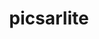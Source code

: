 ---
title: "picsarlite"
layout: cache
categories: [package, develop]
meta: {"versions": ["0.1"], "compilers": ["gcc@=7.3.1"], "oss": ["amzn2"], "platforms": ["linux"], "targets": ["aarch64", "neoverse_n1", "x86_64_v3"], "stacks": ["aws-ahug", "aws-ahug-aarch64", "root"], "num_specs": 25, "num_specs_by_stack": {"aws-ahug-aarch64": 20, "root": 25, "aws-ahug": 5}}
spec_details: [{"hash": "7ld3iu3krc4c36jxcpa7wvtjf3eeigdy", "compiler": "gcc@=7.3.1", "versions": ["0.1"], "os": "amzn2", "platform": "linux", "target": "aarch64", "variants": ["build_system=makefile", "~debug", "~library", "~map", "+prod", "~prod_spectral", "~sde", "~vtune"], "stacks": ["aws-ahug-aarch64", "root"], "size": "-", "tarball": "https://binaries.spack.io/develop/build_cache/linux-amzn2-aarch64/gcc-7.3.1/picsarlite-0.1/linux-amzn2-aarch64-gcc-7.3.1-picsarlite-0.1-7ld3iu3krc4c36jxcpa7wvtjf3eeigdy.spack"}, {"hash": "72msdrndvg2sxw2zi6whcgnnlr5vuahv", "compiler": "gcc@=7.3.1", "versions": ["0.1"], "os": "amzn2", "platform": "linux", "target": "aarch64", "variants": ["build_system=makefile", "~debug", "~library", "~map", "+prod", "~prod_spectral", "~sde", "~vtune"], "stacks": ["aws-ahug-aarch64", "root"], "size": "-", "tarball": "https://binaries.spack.io/develop/build_cache/linux-amzn2-aarch64/gcc-7.3.1/picsarlite-0.1/linux-amzn2-aarch64-gcc-7.3.1-picsarlite-0.1-72msdrndvg2sxw2zi6whcgnnlr5vuahv.spack"}, {"hash": "n7i5vmddihaba4ho2rqkamqqpf7h4pnh", "compiler": "gcc@=7.3.1", "versions": ["0.1"], "os": "amzn2", "platform": "linux", "target": "aarch64", "variants": ["build_system=makefile", "~debug", "~library", "~map", "+prod", "~prod_spectral", "~sde", "~vtune"], "stacks": ["aws-ahug-aarch64", "root"], "size": "-", "tarball": "https://binaries.spack.io/develop/build_cache/linux-amzn2-aarch64/gcc-7.3.1/picsarlite-0.1/linux-amzn2-aarch64-gcc-7.3.1-picsarlite-0.1-n7i5vmddihaba4ho2rqkamqqpf7h4pnh.spack"}, {"hash": "lifsaqsq3bfg65bz6xgr2blrnj7j4cgb", "compiler": "gcc@=7.3.1", "versions": ["0.1"], "os": "amzn2", "platform": "linux", "target": "aarch64", "variants": ["build_system=makefile", "~debug", "~library", "~map", "+prod", "~prod_spectral", "~sde", "~vtune"], "stacks": ["aws-ahug-aarch64", "root"], "size": "-", "tarball": "https://binaries.spack.io/develop/build_cache/linux-amzn2-aarch64/gcc-7.3.1/picsarlite-0.1/linux-amzn2-aarch64-gcc-7.3.1-picsarlite-0.1-lifsaqsq3bfg65bz6xgr2blrnj7j4cgb.spack"}, {"hash": "imtc24lwhc2co6zcbvs6pgfuglx3wvsr", "compiler": "gcc@=7.3.1", "versions": ["0.1"], "os": "amzn2", "platform": "linux", "target": "aarch64", "variants": ["build_system=makefile", "~debug", "~library", "~map", "+prod", "~prod_spectral", "~sde", "~vtune"], "stacks": ["aws-ahug-aarch64", "root"], "size": "-", "tarball": "https://binaries.spack.io/develop/build_cache/linux-amzn2-aarch64/gcc-7.3.1/picsarlite-0.1/linux-amzn2-aarch64-gcc-7.3.1-picsarlite-0.1-imtc24lwhc2co6zcbvs6pgfuglx3wvsr.spack"}, {"hash": "ft6bnflxtfx3utgtst3skmcaq7pfk2un", "compiler": "gcc@=7.3.1", "versions": ["0.1"], "os": "amzn2", "platform": "linux", "target": "aarch64", "variants": ["build_system=makefile", "~debug", "~library", "~map", "+prod", "~prod_spectral", "~sde", "~vtune"], "stacks": ["aws-ahug-aarch64", "root"], "size": "-", "tarball": "https://binaries.spack.io/develop/build_cache/linux-amzn2-aarch64/gcc-7.3.1/picsarlite-0.1/linux-amzn2-aarch64-gcc-7.3.1-picsarlite-0.1-ft6bnflxtfx3utgtst3skmcaq7pfk2un.spack"}, {"hash": "upal7aquadnsbf3klfyrccxxpgwrf44l", "compiler": "gcc@=7.3.1", "versions": ["0.1"], "os": "amzn2", "platform": "linux", "target": "aarch64", "variants": ["build_system=makefile", "~debug", "~library", "~map", "+prod", "~prod_spectral", "~sde", "~vtune"], "stacks": ["aws-ahug-aarch64", "root"], "size": "-", "tarball": "https://binaries.spack.io/develop/build_cache/linux-amzn2-aarch64/gcc-7.3.1/picsarlite-0.1/linux-amzn2-aarch64-gcc-7.3.1-picsarlite-0.1-upal7aquadnsbf3klfyrccxxpgwrf44l.spack"}, {"hash": "yplbdzpgscie4onov3omnqq4xixs7w3b", "compiler": "gcc@=7.3.1", "versions": ["0.1"], "os": "amzn2", "platform": "linux", "target": "aarch64", "variants": ["build_system=makefile", "~debug", "~library", "~map", "+prod", "~prod_spectral", "~sde", "~vtune"], "stacks": ["aws-ahug-aarch64", "root"], "size": "-", "tarball": "https://binaries.spack.io/develop/build_cache/linux-amzn2-aarch64/gcc-7.3.1/picsarlite-0.1/linux-amzn2-aarch64-gcc-7.3.1-picsarlite-0.1-yplbdzpgscie4onov3omnqq4xixs7w3b.spack"}, {"hash": "nx6ttk5scus3usgrd6kzk2obcafacg4t", "compiler": "gcc@=7.3.1", "versions": ["0.1"], "os": "amzn2", "platform": "linux", "target": "aarch64", "variants": ["build_system=makefile", "~debug", "~library", "~map", "+prod", "~prod_spectral", "~sde", "~vtune"], "stacks": ["aws-ahug-aarch64", "root"], "size": "-", "tarball": "https://binaries.spack.io/develop/build_cache/linux-amzn2-aarch64/gcc-7.3.1/picsarlite-0.1/linux-amzn2-aarch64-gcc-7.3.1-picsarlite-0.1-nx6ttk5scus3usgrd6kzk2obcafacg4t.spack"}, {"hash": "jecrgmb4ku7fnorcmbmcoznrccigeyt2", "compiler": "gcc@=7.3.1", "versions": ["0.1"], "os": "amzn2", "platform": "linux", "target": "aarch64", "variants": ["build_system=makefile", "~debug", "~library", "~map", "+prod", "~prod_spectral", "~sde", "~vtune"], "stacks": ["aws-ahug-aarch64", "root"], "size": "-", "tarball": "https://binaries.spack.io/develop/build_cache/linux-amzn2-aarch64/gcc-7.3.1/picsarlite-0.1/linux-amzn2-aarch64-gcc-7.3.1-picsarlite-0.1-jecrgmb4ku7fnorcmbmcoznrccigeyt2.spack"}, {"hash": "4ufuaufgwpan7r2gqvsqddqnwttvtd6q", "compiler": "gcc@=7.3.1", "versions": ["0.1"], "os": "amzn2", "platform": "linux", "target": "neoverse_n1", "variants": ["build_system=makefile", "~debug", "~library", "~map", "+prod", "~prod_spectral", "~sde", "~vtune"], "stacks": ["aws-ahug-aarch64", "root"], "size": "-", "tarball": "https://binaries.spack.io/develop/build_cache/linux-amzn2-neoverse_n1/gcc-7.3.1/picsarlite-0.1/linux-amzn2-neoverse_n1-gcc-7.3.1-picsarlite-0.1-4ufuaufgwpan7r2gqvsqddqnwttvtd6q.spack"}, {"hash": "gkq4nilalejhgsytcsypd74itaiiv5le", "compiler": "gcc@=7.3.1", "versions": ["0.1"], "os": "amzn2", "platform": "linux", "target": "neoverse_n1", "variants": ["build_system=makefile", "~debug", "~library", "~map", "+prod", "~prod_spectral", "~sde", "~vtune"], "stacks": ["aws-ahug-aarch64", "root"], "size": "-", "tarball": "https://binaries.spack.io/develop/build_cache/linux-amzn2-neoverse_n1/gcc-7.3.1/picsarlite-0.1/linux-amzn2-neoverse_n1-gcc-7.3.1-picsarlite-0.1-gkq4nilalejhgsytcsypd74itaiiv5le.spack"}, {"hash": "a2xfqmtv3lsnebelqmlloecyhgd2dekd", "compiler": "gcc@=7.3.1", "versions": ["0.1"], "os": "amzn2", "platform": "linux", "target": "neoverse_n1", "variants": ["build_system=makefile", "~debug", "~library", "~map", "+prod", "~prod_spectral", "~sde", "~vtune"], "stacks": ["aws-ahug-aarch64", "root"], "size": "-", "tarball": "https://binaries.spack.io/develop/build_cache/linux-amzn2-neoverse_n1/gcc-7.3.1/picsarlite-0.1/linux-amzn2-neoverse_n1-gcc-7.3.1-picsarlite-0.1-a2xfqmtv3lsnebelqmlloecyhgd2dekd.spack"}, {"hash": "jb7yvvkrqpgdxkd7vdkvy24l7oot72dk", "compiler": "gcc@=7.3.1", "versions": ["0.1"], "os": "amzn2", "platform": "linux", "target": "neoverse_n1", "variants": ["build_system=makefile", "~debug", "~library", "~map", "+prod", "~prod_spectral", "~sde", "~vtune"], "stacks": ["aws-ahug-aarch64", "root"], "size": "-", "tarball": "https://binaries.spack.io/develop/build_cache/linux-amzn2-neoverse_n1/gcc-7.3.1/picsarlite-0.1/linux-amzn2-neoverse_n1-gcc-7.3.1-picsarlite-0.1-jb7yvvkrqpgdxkd7vdkvy24l7oot72dk.spack"}, {"hash": "hgw42mlsy5esxeucndukwfvo6ywcktir", "compiler": "gcc@=7.3.1", "versions": ["0.1"], "os": "amzn2", "platform": "linux", "target": "neoverse_n1", "variants": ["build_system=makefile", "~debug", "~library", "~map", "+prod", "~prod_spectral", "~sde", "~vtune"], "stacks": ["aws-ahug-aarch64", "root"], "size": "-", "tarball": "https://binaries.spack.io/develop/build_cache/linux-amzn2-neoverse_n1/gcc-7.3.1/picsarlite-0.1/linux-amzn2-neoverse_n1-gcc-7.3.1-picsarlite-0.1-hgw42mlsy5esxeucndukwfvo6ywcktir.spack"}, {"hash": "hopik3xzm6qqswd62iltxru64of7pqeu", "compiler": "gcc@=7.3.1", "versions": ["0.1"], "os": "amzn2", "platform": "linux", "target": "neoverse_n1", "variants": ["build_system=makefile", "~debug", "~library", "~map", "+prod", "~prod_spectral", "~sde", "~vtune"], "stacks": ["aws-ahug-aarch64", "root"], "size": "-", "tarball": "https://binaries.spack.io/develop/build_cache/linux-amzn2-neoverse_n1/gcc-7.3.1/picsarlite-0.1/linux-amzn2-neoverse_n1-gcc-7.3.1-picsarlite-0.1-hopik3xzm6qqswd62iltxru64of7pqeu.spack"}, {"hash": "ojglddu7mjzpuslgiw7twksmoexipn2m", "compiler": "gcc@=7.3.1", "versions": ["0.1"], "os": "amzn2", "platform": "linux", "target": "neoverse_n1", "variants": ["build_system=makefile", "~debug", "~library", "~map", "+prod", "~prod_spectral", "~sde", "~vtune"], "stacks": ["aws-ahug-aarch64", "root"], "size": "-", "tarball": "https://binaries.spack.io/develop/build_cache/linux-amzn2-neoverse_n1/gcc-7.3.1/picsarlite-0.1/linux-amzn2-neoverse_n1-gcc-7.3.1-picsarlite-0.1-ojglddu7mjzpuslgiw7twksmoexipn2m.spack"}, {"hash": "owvts3kd7glbgocliuibhhlmcsbuvaqm", "compiler": "gcc@=7.3.1", "versions": ["0.1"], "os": "amzn2", "platform": "linux", "target": "neoverse_n1", "variants": ["build_system=makefile", "~debug", "~library", "~map", "+prod", "~prod_spectral", "~sde", "~vtune"], "stacks": ["aws-ahug-aarch64", "root"], "size": "-", "tarball": "https://binaries.spack.io/develop/build_cache/linux-amzn2-neoverse_n1/gcc-7.3.1/picsarlite-0.1/linux-amzn2-neoverse_n1-gcc-7.3.1-picsarlite-0.1-owvts3kd7glbgocliuibhhlmcsbuvaqm.spack"}, {"hash": "wbeq72i7sh53lwhj3ulozfe2nc4gkuqr", "compiler": "gcc@=7.3.1", "versions": ["0.1"], "os": "amzn2", "platform": "linux", "target": "neoverse_n1", "variants": ["build_system=makefile", "~debug", "~library", "~map", "+prod", "~prod_spectral", "~sde", "~vtune"], "stacks": ["aws-ahug-aarch64", "root"], "size": "-", "tarball": "https://binaries.spack.io/develop/build_cache/linux-amzn2-neoverse_n1/gcc-7.3.1/picsarlite-0.1/linux-amzn2-neoverse_n1-gcc-7.3.1-picsarlite-0.1-wbeq72i7sh53lwhj3ulozfe2nc4gkuqr.spack"}, {"hash": "7oknkbkmckv4ozxrkf3q5bv4525pbj2q", "compiler": "gcc@=7.3.1", "versions": ["0.1"], "os": "amzn2", "platform": "linux", "target": "neoverse_n1", "variants": ["build_system=makefile", "~debug", "~library", "~map", "+prod", "~prod_spectral", "~sde", "~vtune"], "stacks": ["aws-ahug-aarch64", "root"], "size": "-", "tarball": "https://binaries.spack.io/develop/build_cache/linux-amzn2-neoverse_n1/gcc-7.3.1/picsarlite-0.1/linux-amzn2-neoverse_n1-gcc-7.3.1-picsarlite-0.1-7oknkbkmckv4ozxrkf3q5bv4525pbj2q.spack"}, {"hash": "3trxjbqf4ixkqwd5zn7x6ukrhhfi4vht", "compiler": "gcc@=7.3.1", "versions": ["0.1"], "os": "amzn2", "platform": "linux", "target": "x86_64_v3", "variants": ["build_system=makefile", "~debug", "~library", "~map", "+prod", "~prod_spectral", "~sde", "~vtune"], "stacks": ["aws-ahug", "root"], "size": "-", "tarball": "https://binaries.spack.io/develop/build_cache/linux-amzn2-x86_64_v3/gcc-7.3.1/picsarlite-0.1/linux-amzn2-x86_64_v3-gcc-7.3.1-picsarlite-0.1-3trxjbqf4ixkqwd5zn7x6ukrhhfi4vht.spack"}, {"hash": "53w3rp4hun3p5e24eztzobtkkamfitnw", "compiler": "gcc@=7.3.1", "versions": ["0.1"], "os": "amzn2", "platform": "linux", "target": "x86_64_v3", "variants": ["build_system=makefile", "~debug", "~library", "~map", "+prod", "~prod_spectral", "~sde", "~vtune"], "stacks": ["aws-ahug", "root"], "size": "-", "tarball": "https://binaries.spack.io/develop/build_cache/linux-amzn2-x86_64_v3/gcc-7.3.1/picsarlite-0.1/linux-amzn2-x86_64_v3-gcc-7.3.1-picsarlite-0.1-53w3rp4hun3p5e24eztzobtkkamfitnw.spack"}, {"hash": "vcjw7vjeykorewlj2avrrj4m76n4tnqu", "compiler": "gcc@=7.3.1", "versions": ["0.1"], "os": "amzn2", "platform": "linux", "target": "x86_64_v3", "variants": ["build_system=makefile", "~debug", "~library", "~map", "+prod", "~prod_spectral", "~sde", "~vtune"], "stacks": ["aws-ahug", "root"], "size": "-", "tarball": "https://binaries.spack.io/develop/build_cache/linux-amzn2-x86_64_v3/gcc-7.3.1/picsarlite-0.1/linux-amzn2-x86_64_v3-gcc-7.3.1-picsarlite-0.1-vcjw7vjeykorewlj2avrrj4m76n4tnqu.spack"}, {"hash": "bx5vytgavrceabh4y3zgz66sosoixsou", "compiler": "gcc@=7.3.1", "versions": ["0.1"], "os": "amzn2", "platform": "linux", "target": "x86_64_v3", "variants": ["build_system=makefile", "~debug", "~library", "~map", "+prod", "~prod_spectral", "~sde", "~vtune"], "stacks": ["aws-ahug", "root"], "size": "-", "tarball": "https://binaries.spack.io/develop/build_cache/linux-amzn2-x86_64_v3/gcc-7.3.1/picsarlite-0.1/linux-amzn2-x86_64_v3-gcc-7.3.1-picsarlite-0.1-bx5vytgavrceabh4y3zgz66sosoixsou.spack"}, {"hash": "zvrmwo5tielb442gpeyvbmkekvt67b7n", "compiler": "gcc@=7.3.1", "versions": ["0.1"], "os": "amzn2", "platform": "linux", "target": "x86_64_v3", "variants": ["build_system=makefile", "~debug", "~library", "~map", "+prod", "~prod_spectral", "~sde", "~vtune"], "stacks": ["aws-ahug", "root"], "size": "-", "tarball": "https://binaries.spack.io/develop/build_cache/linux-amzn2-x86_64_v3/gcc-7.3.1/picsarlite-0.1/linux-amzn2-x86_64_v3-gcc-7.3.1-picsarlite-0.1-zvrmwo5tielb442gpeyvbmkekvt67b7n.spack"}]
---